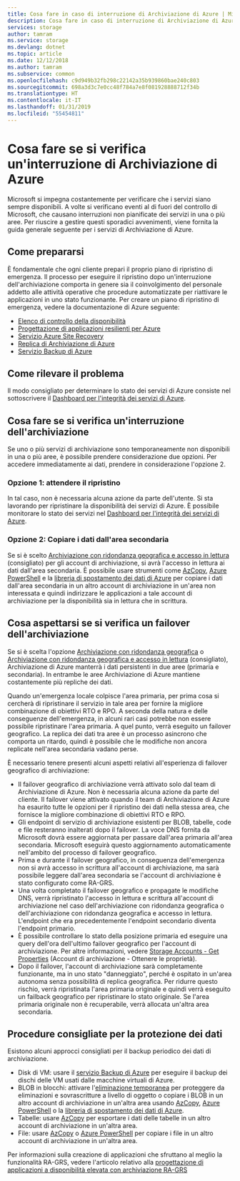 ```yaml
---
title: Cosa fare in caso di interruzione di Archiviazione di Azure | Microsoft Docs
description: Cosa fare in caso di interruzione di Archiviazione di Azure
services: storage
author: tamram
ms.service: storage
ms.devlang: dotnet
ms.topic: article
ms.date: 12/12/2018
ms.author: tamram
ms.subservice: common
ms.openlocfilehash: c9d949b32fb298c22142a35b939860bae240c803
ms.sourcegitcommit: 698a3d3c7e0cc48f784a7e8f081928888712f34b
ms.translationtype: HT
ms.contentlocale: it-IT
ms.lasthandoff: 01/31/2019
ms.locfileid: "55454811"
---
```

# <a name="what-to-do-if-an-azure-storage-outage-occurs"></a>Cosa fare se si verifica un'interruzione di Archiviazione di Azure
Microsoft si impegna costantemente per verificare che i servizi siano sempre disponibili. A volte si verificano eventi al di fuori del controllo di Microsoft, che causano interruzioni non pianificate dei servizi in una o più aree. Per riuscire a gestire questi sporadici avvenimenti, viene fornita la guida generale seguente per i servizi di Archiviazione di Azure.

## <a name="how-to-prepare"></a>Come prepararsi
È fondamentale che ogni cliente prepari il proprio piano di ripristino di emergenza. Il processo per eseguire il ripristino dopo un'interruzione dell'archiviazione comporta in genere sia il coinvolgimento del personale addetto alle attività operative che procedure automatizzate per riattivare le applicazioni in uno stato funzionante. Per creare un piano di ripristino di emergenza, vedere la documentazione di Azure seguente:

* [Elenco di controllo della disponibilità](https://docs.microsoft.com/azure/architecture/checklist/availability)
* [Progettazione di applicazioni resilienti per Azure](https://docs.microsoft.com/azure/architecture/resiliency/)
* [Servizio Azure Site Recovery](https://azure.microsoft.com/services/site-recovery/)
* [Replica di Archiviazione di Azure](https://docs.microsoft.com/azure/storage/common/storage-redundancy)
* [Servizio Backup di Azure](https://azure.microsoft.com/services/backup/)

## <a name="how-to-detect"></a>Come rilevare il problema
Il modo consigliato per determinare lo stato dei servizi di Azure consiste nel sottoscrivere il [Dashboard per l'integrità dei servizi di Azure](https://azure.microsoft.com/status/).

## <a name="what-to-do-if-a-storage-outage-occurs"></a>Cosa fare se si verifica un'interruzione dell'archiviazione
Se uno o più servizi di archiviazione sono temporaneamente non disponibili in una o più aree, è possibile prendere considerazione due opzioni. Per accedere immediatamente ai dati, prendere in considerazione l'opzione 2.

### <a name="option-1-wait-for-recovery"></a>Opzione 1: attendere il ripristino
In tal caso, non è necessaria alcuna azione da parte dell'utente. Si sta lavorando per ripristinare la disponibilità dei servizi di Azure. È possibile monitorare lo stato dei servizi nel [Dashboard per l'integrità dei servizi di Azure](https://azure.microsoft.com/status/).

### <a name="option-2-copy-data-from-secondary"></a>Opzione 2: Copiare i dati dall'area secondaria
Se si è scelto [Archiviazione con ridondanza geografica e accesso in lettura](storage-redundancy-grs.md#read-access-geo-redundant-storage) (consigliato) per gli account di archiviazione, si avrà l'accesso in lettura ai dati dall'area secondaria. È possibile usare strumenti come [AzCopy](storage-use-azcopy.md), [Azure PowerShell](storage-powershell-guide-full.md) e la [libreria di spostamento dei dati di Azure](https://azure.microsoft.com/blog/introducing-azure-storage-data-movement-library-preview-2/) per copiare i dati dall'area secondaria in un altro account di archiviazione in un'area non interessata e quindi indirizzare le applicazioni a tale account di archiviazione per la disponibilità sia in lettura che in scrittura.

## <a name="what-to-expect-if-a-storage-failover-occurs"></a>Cosa aspettarsi se si verifica un failover dell'archiviazione
Se si è scelta l'opzione [Archiviazione con ridondanza geografica](storage-redundancy-grs.md) o [Archiviazione con ridondanza geografica e accesso in lettura](storage-redundancy-grs.md#read-access-geo-redundant-storage) (consigliato), Archiviazione di Azure manterrà i dati persistenti in due aree (primaria e secondaria). In entrambe le aree Archiviazione di Azure mantiene costantemente più repliche dei dati.

Quando un'emergenza locale colpisce l'area primaria, per prima cosa si cercherà di ripristinare il servizio in tale area per fornire la migliore combinazione di obiettivi RTO e RPO. A seconda della natura e delle conseguenze dell'emergenza, in alcuni rari casi potrebbe non essere possibile ripristinare l'area primaria. A quel punto, verrà eseguito un failover geografico. La replica dei dati tra aree è un processo asincrono che comporta un ritardo, quindi è possibile che le modifiche non ancora replicate nell'area secondaria vadano perse.

È necessario tenere presenti alcuni aspetti relativi all'esperienza di failover geografico di archiviazione:

* Il failover geografico di archiviazione verrà attivato solo dal team di Archiviazione di Azure. Non è necessaria alcuna azione da parte del cliente. Il failover viene attivato quando il team di Archiviazione di Azure ha esaurito tutte le opzioni per il ripristino dei dati nella stessa area, che fornisce la migliore combinazione di obiettivi RTO e RPO.
* Gli endpoint di servizio di archiviazione esistenti per BLOB, tabelle, code e file resteranno inalterati dopo il failover. La voce DNS fornita da Microsoft dovrà essere aggiornata per passare dall'area primaria all'area secondaria. Microsoft eseguirà questo aggiornamento automaticamente nell'ambito del processo di failover geografico.
* Prima e durante il failover geografico, in conseguenza dell'emergenza non si avrà accesso in scrittura all'account di archiviazione, ma sarà possibile leggere dall'area secondaria se l'account di archiviazione è stato configurato come RA-GRS.
* Una volta completato il failover geografico e propagate le modifiche DNS, verrà ripristinato l'accesso in lettura e scrittura all'account di archiviazione nel caso dell'archiviazione con ridondanza geografica o dell'archiviazione con ridondanza geografica e accesso in lettura. L'endpoint che era precedentemente l'endpoint secondario diventa l'endpoint primario. 
* È possibile controllare lo stato della posizione primaria ed eseguire una query dell'ora dell'ultimo failover geografico per l'account di archiviazione. Per altre informazioni, vedere [Storage Accounts - Get Properties](https://docs.microsoft.com/rest/api/storagerp/storageaccounts/getproperties) (Account di archiviazione - Ottenere le proprietà).
* Dopo il failover, l'account di archiviazione sarà completamente funzionante, ma in uno stato "danneggiato", perché è ospitato in un'area autonoma senza possibilità di replica geografica. Per ridurre questo rischio, verrà ripristinata l'area primaria originale e quindi verrà eseguito un failback geografico per ripristinare lo stato originale. Se l'area primaria originale non è recuperabile, verrà allocata un'altra area secondaria.

## <a name="best-practices-for-protecting-your-data"></a>Procedure consigliate per la protezione dei dati
Esistono alcuni approcci consigliati per il backup periodico dei dati di archiviazione.

* Disk di VM: usare il [servizio Backup di Azure](https://azure.microsoft.com/services/backup/) per eseguire il backup dei dischi delle VM usati dalle macchine virtuali di Azure.
* BLOB in blocchi: attivare l'[eliminazione temporanea](../blobs/storage-blob-soft-delete.md) per proteggere da eliminazioni e sovrascritture a livello di oggetto o copiare i BLOB in un altro account di archiviazione in un'altra area usando [AzCopy](storage-use-azcopy.md), [Azure PowerShell](storage-powershell-guide-full.md) o la [libreria di spostamento dei dati di Azure](https://azure.microsoft.com/blog/introducing-azure-storage-data-movement-library-preview-2/).
* Tabelle: usare [AzCopy](storage-use-azcopy.md) per esportare i dati delle tabelle in un altro account di archiviazione in un'altra area.
* File: usare [AzCopy](storage-use-azcopy.md) o [Azure PowerShell](storage-powershell-guide-full.md) per copiare i file in un altro account di archiviazione in un'altra area.

Per informazioni sulla creazione di applicazioni che sfruttano al meglio la funzionalità RA-GRS, vedere l'articolo relativo alla [progettazione di applicazioni a disponibilità elevata con archiviazione RA-GRS](../storage-designing-ha-apps-with-ragrs.md)
